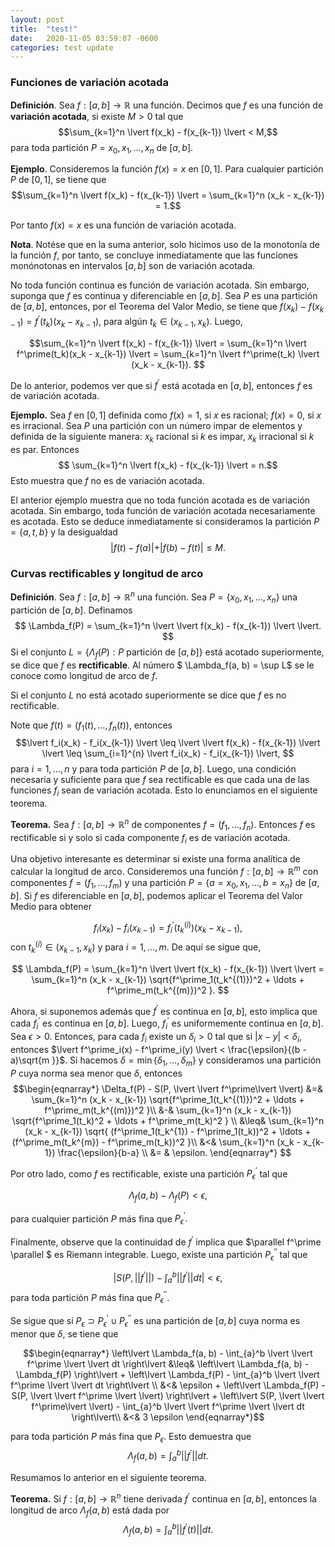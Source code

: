 ```yaml
---
layout: post
title:  "test!"
date:   2020-11-05 03:59:07 -0600
categories: test update
---
```


### Funciones de variación acotada

**Definición**. Sea $f:[a, b] \rightarrow \mathbb{R}$ una función. Decimos que $f$ es una función de **variación acotada**, si existe $M > 0$ tal que  $$\sum_{k=1}^n \lvert f(x_k) - f(x_{k-1}) \lvert < M,$$
para toda partición $P = {x_0, x_1, \ldots, x_n}$ de $[a, b]$.

**Ejemplo**. Consideremos la función $f(x) = x$ en $[0, 1]$. Para cualquier partición $P$ de $[0, 1]$, se tiene que $$\sum_{k=1}^n \lvert f(x_k) - f(x_{k-1}) \lvert = \sum_{k=1}^n (x_k - x_{k-1}) = 1.$$

Por tanto $f(x) = x$ es una función de variación acotada. 

**Nota**. Notése que en la suma anterior, solo hicimos uso de la monotonía de la función $f$, por tanto, se concluye inmediatamente que las funciones monónotonas en intervalos $[a, b]$ son de variación acotada. 

No toda función continua es función de variación acotada. Sin embargo, suponga que $f$ es continua y diferenciable en $[a, b]$. Sea $P$ es una partición de $[a, b]$, entonces, por el Teorema del Valor Medio, se tiene que 
$f(x_k) - f(x_{k-1}) = f^\prime(t_k) (x_k - x_{k-1})$, para algún $t_k \in (x_{k-1}, x_k)$. Luego,

$$\sum_{k=1}^n \lvert f(x_k) - f(x_{k-1}) \lvert = \sum_{k=1}^n \lvert f^\prime(t_k)(x_k - x_{k-1}) \lvert =  \sum_{k=1}^n \lvert f^\prime(t_k) \lvert (x_k - x_{k-1}). $$

De lo anterior, podemos ver que si $f^\prime$ está acotada en $[a, b]$, entonces $f$ es de variación acotada.

**Ejemplo.** Sea $f$ en $[0, 1]$ definida como $f(x) = 1$, si $x$ es racional; $f(x) = 0$, si $x$ es irracional. Sea $P$ una partición con un número impar de elementos y definida de la siguiente manera: $x_k$ racional si $k$ es impar, $x_k$ irracional si $k$ es par. Entonces 
$$ \sum_{k=1}^n \lvert f(x_k) - f(x_{k-1}) \lvert = n.$$
Esto muestra que $f$ no es de variación acotada. 

El anterior ejemplo muestra que no toda función acotada es de variación acotada. Sin embargo, toda función de variación acotada necesariamente es acotada. Esto se deduce inmediatamente si consideramos la partición $P = \{a, t, b\}$ y la desigualdad 
$$\lvert f(t) - f(a) \lvert + \lvert f(b) - f(t) \lvert \leq M. $$

### Curvas rectificables y longitud de arco

**Definición**. Sea $f: [a, b] \rightarrow \mathbb{R}^n$ una función. Sea $P = \{x_0, x_1, \ldots, x_n\}$ una partición de $[a, b]$. Definamos 
$$ \Lambda_f(P) = \sum_{k=1}^n \lvert \lvert f(x_k) - f(x_{k-1}) \lvert \lvert. $$
Si el conjunto $L = \{\Lambda_f(P): P \text{ partición de } [a, b] \}$ está acotado superiormente, se dice que $f$ es **rectificable**. Al número $ \Lambda_f(a, b) = \sup L$ se le conoce como longitud de arco de $f$. 

Si el conjunto $L$ no está acotado superiormente se dice que $f$ es no rectificable.

Note que $f(t) = (f_1(t), \ldots, f_n(t))$, entonces 
$$\lvert f_i(x_k) - f_i(x_{k-1}) \lvert \leq \lvert \lvert f(x_k) - f(x_{k-1}) \lvert \lvert \leq \sum_{i=1}^{n} \lvert f_i(x_k) - f_i(x_{k-1}) \lvert, $$
para $i=1, \ldots, n$ y para toda partición $P$ de $[a, b]$. Luego, una condición necesaria y suficiente para que $f$ sea rectificable es que cada una de las funciones $f_i$ sean de variación acotada. Esto lo enunciamos en el siguiente teorema.

**Teorema.** Sea $f: [a, b] \rightarrow \mathbb{R}^n$ de componentes $f = (f_1, \ldots, f_n)$. Entonces $f$ es rectificable si y solo si cada componente $f_i$ es de variación acotada. 

Una objetivo interesante es determinar si existe una forma analítica de calcular la longitud de arco. Consideremos una función $f: [a, b] \rightarrow \mathbb{R}^m$ con  componentes $f = (f_1, \ldots, f_m)$ y una partición $P = \{a=x_0, x_1, \ldots, b=x_n \}$ de $[a, b]$. Si $f$ es diferenciable en $[a, b]$, podemos aplicar el Teorema del Valor Medio para obtener

$$f_i(x_k) - f_i(x_{k-1}) =  f_i^\prime(t_k^{(i)}) (x_k - x_{k-1}), $$
con $t_k^{(i)} \in (x_{k-1}, x_k)$ y para $i=1, \ldots, m$. De aquí se sigue que, 

$$ \Lambda_f(P) = \sum_{k=1}^n \lvert \lvert f(x_k) - f(x_{k-1}) \lvert \lvert = \sum_{k=1}^n (x_k - x_{k-1}) \sqrt{f^\prime_1(t_k^{(1)})^2 + \ldots + f^\prime_m(t_k^{(m)})^2 }. $$

Ahora, si suponemos además que $f^\prime$ es continua en $[a, b]$, esto implica que cada $f^\prime_i$ es continua en $[a, b]$. Luego, $f_i^\prime$ es uniformemente continua en $[a, b]$. Sea $\epsilon > 0$. Entonces, para cada $f_i$ existe un $\delta_i > 0$ tal que si $\lvert x - y \lvert < \delta_i$, entonces $\lvert f^\prime_i(x) - f^\prime_i(y) \lvert < \frac{\epsilon}{(b - a)\sqrt{m }}$. Si hacemos $\delta = \min\{\delta_1, \ldots, \delta_m \}$ y consideramos una partición $P$ cuya norma sea menor que $\delta$, entonces 
$$\begin{eqnarray*} 
\Delta_f(P) - S(P, \lvert \lvert f^\prime\lvert \lvert) &=& \sum_{k=1}^n (x_k - x_{k-1}) \sqrt{f^\prime_1(t_k^{(1)})^2 + \ldots + f^\prime_m(t_k^{(m)})^2 }\\
&-& \sum_{k=1}^n (x_k - x_{k-1}) \sqrt{f^\prime_1(t_k)^2 + \ldots + f^\prime_m(t_k)^2 } \\
&\leq& \sum_{k=1}^n (x_k - x_{k-1}) \sqrt{ (f^\prime_1(t_k^{1}) - f^\prime_1(t_k))^2 + \ldots + (f^\prime_m(t_k^{m}) - f^\prime_m(t_k))^2 }\\
&<& \sum_{k=1}^n (x_k - x_{k-1}) \frac{\epsilon}{b-a} \\
&= & \epsilon. 
\end{eqnarray*} $$

Por otro lado, como $f$ es rectificable, existe una partición $P^\prime_\epsilon$ tal que 

$$ \Lambda_f(a, b) - \Lambda_f(P) < \epsilon, $$ 

para cualquier partición $P$ más fina que $P^\prime_\epsilon.$

Finalmente, observe que la continuidad de $f^\prime$ implica que $\parallel f^\prime \parallel $ es Riemann integrable. Luego, existe una partición $P^{\prime\prime}_\epsilon$ tal que

$$\left\lvert S(P, \lvert \lvert  f^\prime \lvert \lvert) - \int_{a}^b \lvert \lvert f^\prime \lvert \lvert dt  \right\lvert < \epsilon, $$
para toda partición $P$ más fina que $P^{\prime\prime}_\epsilon$.

Se sigue que si $P_\epsilon \supset P^\prime_\epsilon \cup P^{\prime\prime}_\epsilon$ es una partición de $[a, b]$ cuya norma es menor que $\delta$, se tiene que

$$\begin{eqnarray*}
\left\lvert \Lambda_f(a, b) - \int_{a}^b \lvert \lvert f^\prime \lvert \lvert dt \right\lvert  &\leq& \left\lvert \Lambda_f(a, b) - \Lambda_f(P) \right\lvert + \left\lvert \Lambda_f(P) - \int_{a}^b \lvert \lvert f^\prime \lvert \lvert dt \right\lvert \\
&<&  \epsilon + \left\lvert \Lambda_f(P) - S(P, \lvert \lvert f^\prime \lvert \lvert) \right\lvert + \left\lvert S(P, \lvert \lvert f^\prime\lvert \lvert) - \int_{a}^b \lvert \lvert f^\prime \lvert \lvert dt \right\lvert\\
&<& 3 \epsilon
\end{eqnarray*}$$

para toda partición $P$ más fina que $P_\epsilon$. Esto demuestra que $$\Lambda_f(a, b) = \int_{a}^b \lvert \lvert f^\prime \lvert \lvert dt.$$

Resumamos lo anterior en el siguiente teorema.


**Teorema.** Si $f: [a, b] \rightarrow \mathbb{R}^n$ tiene derivada $f^\prime$ continua en $[a, b]$, entonces la longitud de arco $\Lambda_f(a, b)$ está dada por
$$ \Lambda_f(a, b) = \int_{a}^b \lvert \lvert f^\prime(t) \lvert \lvert dt.$$